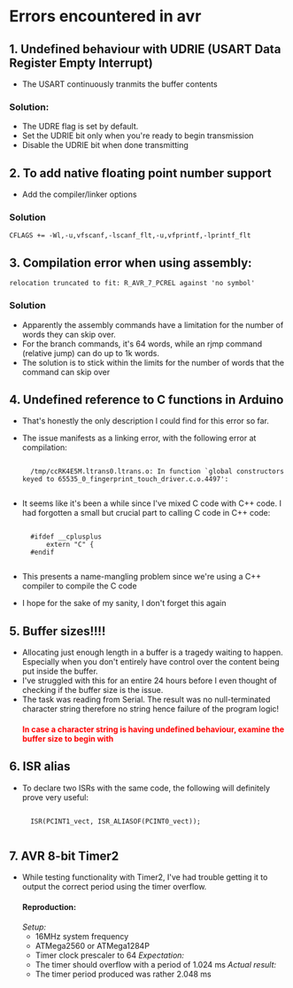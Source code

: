 
# Errors encountered in avr

## 1. Undefined behaviour with UDRIE (USART Data Register Empty Interrupt)
- The USART continuously tranmits the buffer contents

### Solution:
- The UDRE flag is set by default.
- Set the UDRIE bit only when you're ready to begin transmission
- Disable the UDRIE bit when done transmitting

## 2. To add native floating point number support
- Add the compiler/linker options

### Solution
	CFLAGS += -Wl,-u,vfscanf,-lscanf_flt,-u,vfprintf,-lprintf_flt
	
## 3. Compilation error when using assembly:
	relocation truncated to fit: R_AVR_7_PCREL against 'no symbol'
	
### Solution
- Apparently the assembly commands have a limitation for the number of words they can skip over.
- For the branch commands, it's 64 words, while an rjmp command (relative jump) can do up to 1k words.
- The solution is to stick within the limits for the number of words that the command can skip over
	

## 4. Undefined reference to C functions in Arduino
- That's honestly the only description I could find for this error so far.
- The issue manifests as a linking error, with the following error at compilation:
	<pre><code>
	/tmp/ccRK4E5M.ltrans0.ltrans.o: In function `global constructors keyed to 65535_0_fingerprint_touch_driver.c.o.4497':
	</code></pre>
	
- It seems like it's been a while since I've mixed C code with C++ code. I had forgotten a small but crucial part to calling C code in C++ code:
	<pre><code>
	#ifdef __cplusplus
		extern "C" {
	#endif
	</code></pre>
	
- This presents a name-mangling problem since we're using a C++ compiler to compile the C code
- I hope for the sake of my sanity, I don't forget this again

## 5. Buffer sizes!!!!
- Allocating just enough length in a buffer is a tragedy waiting to happen. Especially when you don't entirely have control over the content being put inside the buffer.
- I've struggled with this for an entire 24 hours before I even thought of checking if the buffer size is the issue.
- The task was reading from Serial. The result was no null-terminated character string therefore no string hence failure of the program logic!
	#### <span style="color: red;">In case a character string is having undefined behaviour, examine the buffer size to begin with</span>

## 6. ISR alias
- To declare two ISRs with the same code, the following will definitely prove very useful:
	<pre><code>
	ISR(PCINT1_vect, ISR_ALIASOF(PCINT0_vect));
	</code></pre>
	
## 7. AVR 8-bit Timer2
- While testing functionality with Timer2, I've had trouble getting it to output the correct period using the timer overflow.
	#### Reproduction:
	*Setup:* 
	- 16MHz system frequency
	- ATMega2560 or ATMega1284P
	- Timer clock prescaler to 64
	*Expectation:*
	- The timer should overflow with a period of 1.024 ms
	*Actual result:*
	- The timer period produced was rather 2.048 ms

